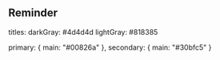 ## Reminder

titles:
darkGray: #4d4d4d
lightGray: #818385

primary: { main: "#00826a" },
secondary: { main: "#30bfc5" }
